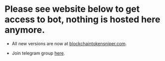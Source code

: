 <h1>Please see website below to get access to bot, nothing is hosted here anymore.</h1>

* All new versions are now at <a href="https://blockchaintokensniper.com">blockchaintokensniper.com</a>.

* Join telegram group <a href="https://t.me/blockchaintokensniper">here</a>.



